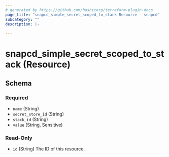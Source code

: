 ```yaml
---
# generated by https://github.com/hashicorp/terraform-plugin-docs
page_title: "snapcd_simple_secret_scoped_to_stack Resource - snapcd"
subcategory: ""
description: |-
  
---
```


# snapcd_simple_secret_scoped_to_stack (Resource)





<!-- schema generated by tfplugindocs -->
## Schema

### Required

- `name` (String)
- `secret_store_id` (String)
- `stack_id` (String)
- `value` (String, Sensitive)

### Read-Only

- `id` (String) The ID of this resource.
